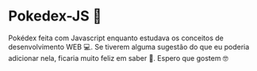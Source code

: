 # Pokedex-JS 📖
Pokédex feita com Javascript enquanto estudava os conceitos de desenvolvimento WEB 💻.
Se tiverem alguma sugestão do que eu poderia adicionar nela, ficaria muito feliz em saber 🤔.
Espero que gostem 🤓
